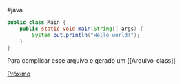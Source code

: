 #java 
```java
public class Main {  
    public static void main(String[] args) {  
        System.out.println("Hello world!");  
    }  
}
```
Para complicar esse arquivo e gerado um [[Arquivo-class]]


[Próximo](02.Operadores.md)
